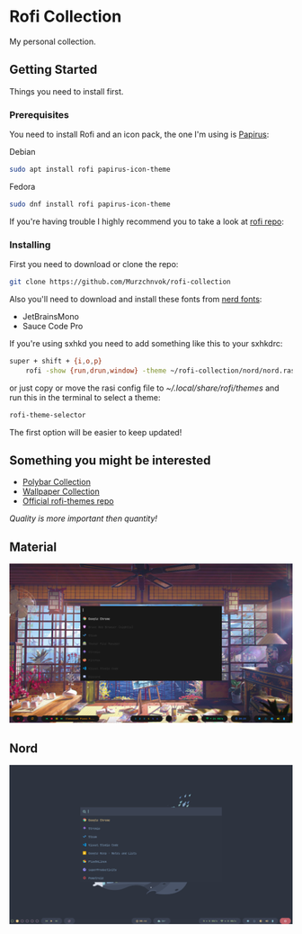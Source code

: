 # Rofi Collection

My personal collection.

## Getting Started

Things you need to install first.

### Prerequisites

You need to install Rofi and an icon pack, the one I'm using is [Papirus](https://github.com/PapirusDevelopmentTeam/papirus-icon-theme):

Debian

```bash
sudo apt install rofi papirus-icon-theme
```

Fedora

```bash
sudo dnf install rofi papirus-icon-theme
```

If you're having trouble I highly recommend you to take a look at [rofi repo](https://github.com/davatorium/rofi):

### Installing

First you need to download or clone the repo:

```bash
git clone https://github.com/Murzchnvok/rofi-collection
```

Also you'll need to download and install these fonts from [nerd fonts](https://www.nerdfonts.com/font-downloads):

* JetBrainsMono
* Sauce Code Pro

If you're using sxhkd you need to add something like this to your sxhkdrc:

```bash
super + shift + {i,o,p}
    rofi -show {run,drun,window} -theme ~/rofi-collection/nord/nord.rasi
```

or just copy or move the rasi config file to *~/.local/share/rofi/themes* and run this in the terminal to select a theme:

```bash
rofi-theme-selector
```

The first option will be easier to keep updated!

## Something you might be interested

* [Polybar Collection](https://github.com/Murzchnvok/polybar-collection)
* [Wallpaper Collection](https://drive.google.com/drive/folders/1o1qjRgkJtnF_8uGB1z6MRsQUjWinHUsw?usp=sharing)
* [Official rofi-themes repo](https://github.com/davatorium/rofi-themes)

*Quality is more important then quantity!*

## Material

![rofi](screenshots/material/rofi.png)

## Nord

![rofi](screenshots/nord/rofi.png)